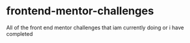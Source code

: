 # frontend-mentor-challenges
 All of the front end mentor challenges that iam currently doing or i have completed 
